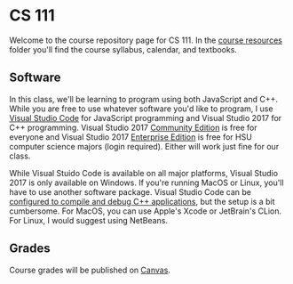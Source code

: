 # CS 111
Welcome to the course repository page for CS 111.  In the [course resources](https://github.com/acarteas/Teaching-CSFoundations1/tree/master/course%20resources) 
folder you'll find the course syllabus, calendar, and textbooks. 

## Software
In this class, we'll be learning to program using both JavaScript and C++.  While you are
free to use whatever software you'd like to program, I use [Visual Studio Code](https://code.visualstudio.com/)
for JavaScript programming and Visual Studio 2017 for C++ programming.  Visual Studio 2017
[Community Edition](https://visualstudio.microsoft.com/downloads/) is free for everyone and Visual Studio 2017
[Enterprise Edition](http://humboldt.onthehub.com/) is free for HSU computer science majors (login required).
 Either will work just fine for our class. 

 While Visual Stuido Code is available on all major platforms, Visual Studio 2017 is only available on Windows.
 If you're running MacOS or Linux, you'll have to use another software package.  Visual Studio Code can
 be [configured to compile and debug C++ applications](https://code.visualstudio.com/docs/languages/cpp), but the
 setup is a bit cumbersome.  For MacOS, you can use Apple's Xcode or JetBrain's CLion.  For Linux, I would suggest
 using NetBeans.  

 ## Grades
 Course grades will be published on [Canvas](https://canvas.humboldt.edu).